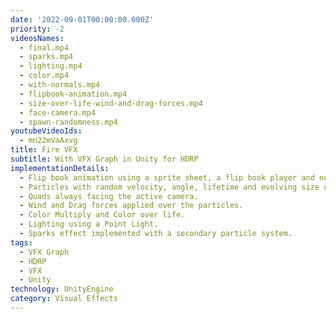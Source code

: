 ```yaml
---
date: '2022-09-01T00:00:00.000Z'
priority: -2
videosNames:
  - final.mp4
  - sparks.mp4
  - lighting.mp4
  - color.mp4
  - with-normals.mp4
  - flipbook-animation.mp4
  - size-over-life-wind-and-drag-forces.mp4
  - face-camera.mp4
  - spawn-randomness.mp4
youtubeVideoIds:
  - mn22mVaAxvg
title: Fire VFX
subtitle: With VFX Graph in Unity for HDRP
implementationDetails:
  - Flip book animation using a sprite sheet, a flip book player and normal maps
  - Particles with random velocity, angle, lifetime and evolving size over life.
  - Quads always facing the active camera.
  - Wind and Drag forces applied over the particles.
  - Color Multiply and Color over life.
  - Lighting using a Point Light.
  - Sparks effect implemented with a secondary particle system.
tags:
  - VFX Graph
  - HDRP
  - VFX
  - Unity
technology: UnityEngine
category: Visual Effects
---
```

